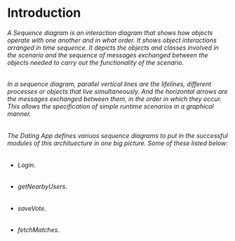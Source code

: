 # Introduction

###### A Sequence diagram is an interaction diagram that shows how objects operate with one another and in what order. It shows object interactions arranged in time sequence. It depicts the objects and classes involved in the scenario and the sequence of messages exchanged between the objects needed to carry out the functionality of the scenario.

###### In a sequence diagram, parallel vertical lines are the lifelines, different processes or objects that live simultaneously. And the horizontal arrows are the messages exchanged between them, in the order in which they occur. This allows the specification of simple runtime scenarios in a graphical manner.

###### The Dating App defines variuos sequence diagrams to put in the successful modules of this archituecture in one big picture. Some of these listed below:

  * ###### Login.
  * ###### getNearbyUsers.
  * ###### saveVote.
  * ###### fetchMatches.
